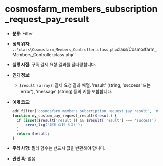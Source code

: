 # cosmosfarm_members_subscription_request_pay_result

- **분류**: Filter
- **정의 위치**: `..\class\Cosmosfarm_Members_Controller.class.php`class/Cosmosfarm_Members_Controller.class.php``
- **실행 시점**: 구독 결제 요청 결과를 필터링합니다.
- **인자 정보**:
  - `$result (array)`: 결제 요청 결과 배열. 'result' (string, 'success' 또는 'error'), 'message' (string) 등의 키를 포함합니다.
- **예제 코드**:

  ```php
  add_filter('cosmosfarm_members_subscription_request_pay_result', 'my_custom_pay_request_result');
  function my_custom_pay_request_result($result) {
    if (isset($result['result']) && $result['result'] === 'success') {
        error_log('결제 요청 성공!');
    }
    return $result;
  }
  ```

- **주의 사항**: 필터 함수는 반드시 값을 반환해야 합니다.
- **관련 훅**: 없음
